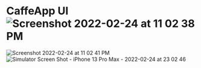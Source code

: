 # CaffeApp UI![Screenshot 2022-02-24 at 11 02 38 PM](https://user-images.githubusercontent.com/46975685/156754306-482b7c2d-e72d-4ed8-b617-b5ce84d72aeb.png)
![Screenshot 2022-02-24 at 11 02 41 PM](https://user-images.githubusercontent.com/46975685/156754323-e0b10640-03a5-474b-9f93-506f5a9295a8.png)
![Simulator Screen Shot - iPhone 13 Pro Max - 2022-02-24 at 23 02 46](https://user-images.githubusercontent.com/46975685/156754330-c293820d-7568-4c30-8645-171e30ae8050.png)
